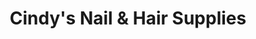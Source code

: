 ---
title: "Cindy's Nail & Hair Supplies"
url: /amarillo/cindys-nail-and-hair-supplies/
shop: beauty
---